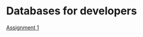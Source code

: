 # Databases for developers
[Assignment 1](https://github.com/Hold-Krykke-BA/DBD/tree/main/Assignment1)
